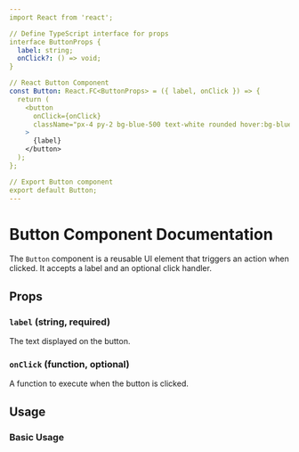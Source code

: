 ```yaml
---
import React from 'react';

// Define TypeScript interface for props
interface ButtonProps {
  label: string;
  onClick?: () => void;
}

// React Button Component
const Button: React.FC<ButtonProps> = ({ label, onClick }) => {
  return (
    <button 
      onClick={onClick} 
      className="px-4 py-2 bg-blue-500 text-white rounded hover:bg-blue-700"
    >
      {label}
    </button>
  );
};

// Export Button component
export default Button;
---
```


# Button Component Documentation

The `Button` component is a reusable UI element that triggers an action when clicked. It accepts a label and an optional click handler.

## Props

### `label` (string, required)

The text displayed on the button.

### `onClick` (function, optional)

A function to execute when the button is clicked.

## Usage

### Basic Usage

 
